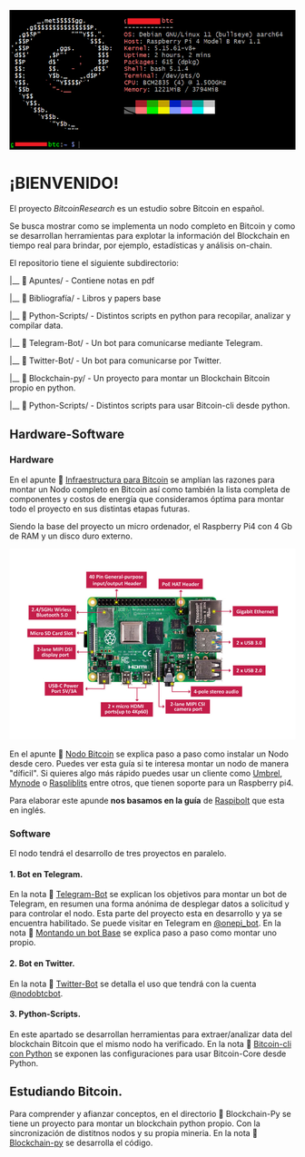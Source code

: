 ![](/images/baner.png)
# ¡BIENVENIDO!

El proyecto *BitcoinResearch* es un estudio sobre Bitcoin en español.

Se busca mostrar como se implementa un nodo completo en Bitcoin y como se desarrollan herramientas para explotar la información del Blockchain en tiempo real para brindar, por ejemplo, estadísticas y análisis on-chain. 

El repositorio tiene el siguiente subdirectorio:

|__ :open_file_folder: Apuntes/ - Contiene notas en pdf

|__ :open_file_folder: Bibliografía/ - Libros y papers base

|__ :open_file_folder: Python-Scripts/ - Distintos scripts en python para recopilar, analizar y compilar data.

|__ :open_file_folder: Telegram-Bot/ - Un bot para comunicarse mediante Telegram.

|__ :open_file_folder: Twitter-Bot/ - Un bot para comunicarse por Twitter. 

|__  :open_file_folder: Blockchain-py/ - Un proyecto para montar un Blockchain Bitcoin propio en python. 

|__  :open_file_folder: Python-Scripts/ - Distintos scripts para usar Bitcoin-cli desde python.


## Hardware-Software

### Hardware

En el apunte :pencil: [Infraestructura para Bitcoin](https://github.com/CobraPython/BitcoinResearch/blob/main/Apuntes/Infraestructura%20para%20Bitcoin..pdf) se amplían las razones para montar un Nodo completo en Bitcoin así como también la lista completa de componentes y costos de energía que consideramos óptima para montar todo el proyecto en sus distintas etapas futuras.

Siendo la base del proyecto un micro ordenador, el Raspberry Pi4 con 4 Gb de RAM y un disco duro externo. 

![](/images/rpi4.jpg)

En el apunte :pencil: [Nodo Bitcoin](https://github.com/CobraPython/BitcoinResearch/blob/main/Apuntes/Nodo%20Bitcoin.pdf) se explica paso a paso como instalar un Nodo desde cero. Puedes ver esta guía si te interesa montar un nodo de manera "díficil". Si quieres algo más rápido puedes usar un cliente como [Umbrel](https://umbrel.com/), [Mynode](https://mynodebtc.com/) o [Raspliblits](https://raspiblitz.org/) entre otros, que tienen soporte para un Raspberry pi4. 

Para elaborar este apunde **nos basamos en la guía** de [Raspibolt](https://raspibolt.org/) que esta en inglés. 

### Software

El nodo tendrá el desarrollo de tres proyectos en paralelo. 

   #### 1. Bot en Telegram. 
   
   En la nota :pencil: [Telegram-Bot](https://github.com/CobraPython/BitcoinResearch/tree/main/Telegram-Bot) se explican los objetivos para montar un bot de Telegram, en resumen una forma anónima de desplegar datos a solicitud y para controlar el nodo. Esta parte del proyecto esta en desarrollo y ya se encuentra habilitado. Se puede visitar en Telegram en [@onepi_bot](https://t.me/onepi_bot). En la nota :pencil: [Montando un bot Base](https://github.com/CobraPython/BitcoinResearch/blob/main/Telegram-Bot/Montando%20un%20bot%20base.md) se explica paso a paso como montar uno propio. 

   #### 2. Bot en Twitter.

   En la nota :pencil: [Twitter-Bot](https://github.com/CobraPython/BitcoinResearch/blob/main/Twitter-Bot/README.md) se detalla el uso que tendrá con la cuenta [@nodobtcbot](https://twitter.com/nodobtcbot).

   #### 3. Python-Scripts.
   
   En este apartado se desarrollan herramientas para extraer/analizar data del blockchain Bitcoin que el mismo nodo ha verificado. En la nota :pencil: [Bitcoin-cli con Python](https://github.com/CobraPython/BitcoinResearch/) se exponen las configuraciones para usar Bitcoin-Core desde Python. 

## Estudiando Bitcoin.

Para comprender y afianzar conceptos, en el directorio :file_folder: Blockchain-Py se tiene un proyecto para montar un blockchain python propio. Con la sincronización de distitnos nodos y su propia mineria. En la nota :pencil: [Blockchain-py](https://github.com/CobraPython/BitcoinResearch/tree/main/Blockchain-py) se desarrolla el código. 

